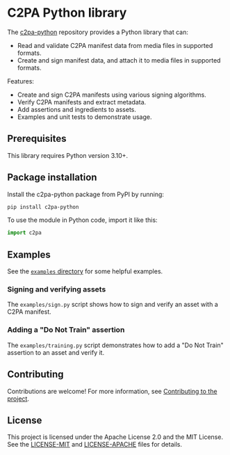 # C2PA Python library

The [c2pa-python](https://github.com/contentauth/c2pa-python) repository provides a Python library that can:
- Read and validate C2PA manifest data from media files in supported formats.
- Create and sign manifest data, and attach it to media files in supported formats.

Features:

- Create and sign C2PA manifests using various signing algorithms.
- Verify C2PA manifests and extract metadata.
- Add assertions and ingredients to assets.
- Examples and unit tests to demonstrate usage.

## Prerequisites

This library requires Python version 3.10+.

## Package installation

Install the c2pa-python package from PyPI by running:

```bash
pip install c2pa-python
```

To use the module in Python code, import it like this:

```python
import c2pa
```

## Examples

See the [`examples` directory](https://github.com/contentauth/c2pa-python/tree/main/examples) for some helpful examples.

### Signing and verifying assets

The `examples/sign.py` script shows how to sign and verify an asset with a C2PA manifest.

### Adding a "Do Not Train" assertion

The `examples/training.py` script demonstrates how to add a "Do Not Train" assertion to an asset and verify it.

## Contributing

Contributions are welcome!  For more information, see [Contributing to the project](https://github.com/contentauth/c2pa-python/blob/main/docs/project-contributions.md).

## License

This project is licensed under the Apache License 2.0 and the MIT License. See the [LICENSE-MIT](https://github.com/contentauth/c2pa-python/blob/main/LICENSE-MIT) and [LICENSE-APACHE](https://github.com/contentauth/c2pa-python/blob/main/LICENSE-APACHE) files for details.
